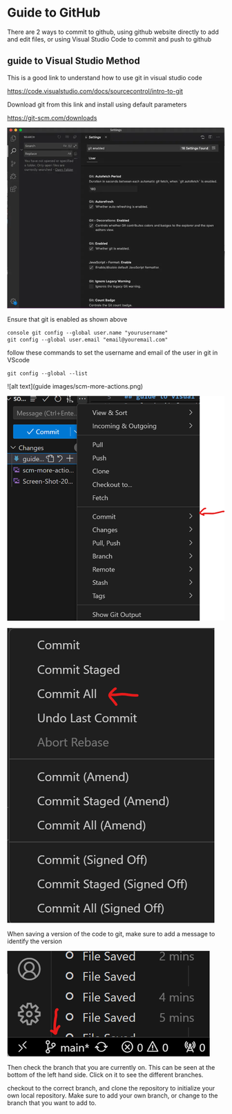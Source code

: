 # Guide to GitHub

There are 2 ways to commit to github, using github website directly to add and edit files, or using Visual Studio Code to commit and push to github

## guide to Visual Studio Method

This is a good link to understand how to use git in visual studio code

https://code.visualstudio.com/docs/sourcecontrol/intro-to-git

Download git from this link and install using default parameters

https://git-scm.com/downloads

![alt text](<guide images/Screen-Shot-2020-03-11-at-8.47.50-am.webp>)

Ensure that git is enabled as shown above

``` 
console git config --global user.name "yourusername"
git config --global user.email "email@youremail.com"
```

follow these commands to set the username and email of the user in git in VScode

```
git config --global --list
```

![alt text](guide images/scm-more-actions.png)

![alt text](<guide images/commit.png>)

![alt text](<guide images/commitall.png>)

When saving a version of the code to git, make sure to add a message to identify the version

![alt text](<guide images/main.png>)

Then check the branch that you are currently on. This can be seen at the bottom of the left hand side. Click on it to see the different branches.

checkout to the correct branch, and clone the repository to initialize your own local repository. Make sure to add your own branch, or change to the branch that you want to add to.
